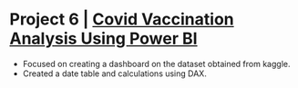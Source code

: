 # Project 6 | [Covid Vaccination Analysis Using Power BI](https://github.com/Laxman-Parab/Covid_Vaccination_Analysis_Using_PowerBI/blob/main/CovidVaccinationAnalysis.pdf)
- Focused on creating a dashboard on the dataset obtained from kaggle.
- Created a date table and calculations using DAX.
